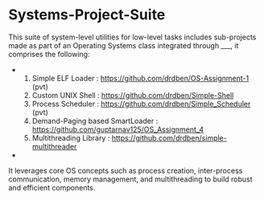 # Systems-Project-Suite
This suite of system-level utilities for low-level tasks includes sub-projects made as part of an Operating Systems class integrated through ___, it comprises the following:
* 1. Simple ELF Loader : https://github.com/drdben/OS-Assignment-1 (pvt)
  2. Custom UNIX Shell : https://github.com/drdben/Simple-Shell
  3. Process Scheduler : https://github.com/drdben/Simple_Scheduler (pvt)
  4. Demand-Paging based SmartLoader : https://github.com/guptarnav125/OS_Assignment_4
  5. Multithreading Library : https://github.com/drdben/simple-multithreader
*
It leverages core OS concepts such as process creation, inter-process communication, memory management, and multithreading to build robust and efficient components.

